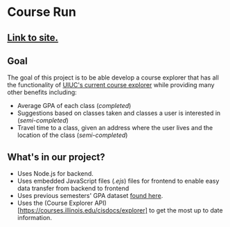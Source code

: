 # Course Run
## [Link to site.](http://course-run.herokuapp.com/)
## Goal
The goal of this project is to be able develop a course explorer that has all the functionality of [UIUC's current course explorer](https://courses.illinois.edu/) while providing many other benefits including:
  * Average GPA of each class (_completed_)
  * Suggestions based on classes taken and classes a user is interested in (_semi-completed_)
  * Travel time to a class, given an address where the user lives and the location of the class (_semi-completed_)

## What's in our project?
  * Uses Node.js for backend.
  * Uses embedded JavaScript files (_.ejs_) files for frontend to enable easy data transfer from backend to frontend
  * Uses previous semesters' GPA dataset [found here](https://github.com/smike1210/datasets).
  * Uses the (Course Explorer API)[https://courses.illinois.edu/cisdocs/explorer] to get the most up to date information.
  
